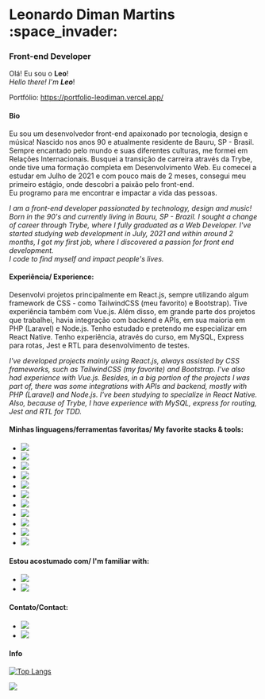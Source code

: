 <h1>Leonardo Diman Martins :space_invader:</h1> 
<h3>Front-end Developer</strong></h3>

Olá! Eu sou o <strong>Leo</strong>! <br>
*Hello there! I'm <strong>Leo</strong>*!

Portfólio:
https://portfolio-leodiman.vercel.app/

<h4>Bio</h4>

<p>Eu sou um desenvolvedor front-end apaixonado por tecnologia, design e música! Nascido nos anos 90 e atualmente residente de Bauru, SP - Brasil. Sempre encantado pelo mundo e suas diferentes culturas, me formei em Relações Internacionais. Busquei a transição de carreira através da Trybe, onde tive uma formação completa em Desenvolvimento Web. Eu comecei a estudar em Julho de 2021 e com pouco mais de 2 meses, consegui meu primeiro estágio, onde descobri a paixão pelo front-end.
<br>
Eu programo para me encontrar e impactar a vida das pessoas.</p>

*I am a front-end developer passionated by technology, design and music! Born in the 90's and currently living in Bauru, SP - Brazil. I sought a change of career through Trybe, where I fully graduated as a Web Developer. I've started studying web development in July, 2021 and within around 2 months, I got my first job, where I discovered a passion for front end development.
<br>
I code to find myself and impact people's lives.*

<h4>Experiência/ Experience:</h4>

<p>Desenvolvi projetos principalmente em React.js, sempre utilizando algum framework de CSS - como TailwindCSS (meu favorito) e Bootstrap). Tive experiência também com Vue.js. Além disso, em grande parte dos projetos que trabalhei, havia integração com backend e APIs, em sua maioria em PHP (Laravel) e Node.js. Tenho estudado e pretendo me especializar em React Native. Tenho experiência, através do curso, em MySQL, Express para rotas, Jest e RTL para desenvolvimento de testes.</p>

*I've developed projects mainly using React.js, always assisted by CSS frameworks, such as TailwindCSS (my favorite) and Bootstrap. I've also had experience with Vue.js. Besides, in a big portion of the projects I was part of, there was some integrations with APIs and backend, mostly with PHP (Laravel) and Node.js. I've been studying to specialize in React Native. Also, because of Trybe, I have experience with MySQL, express for routing, Jest and RTL for TDD.*

<h4>Minhas linguagens/ferramentas favoritas/ My favorite stacks & tools:</h4>

* <img src="https://img.shields.io/badge/React.js-61DAFB?logo=react&logoColor=black&style=flat" />
* <img src="https://img.shields.io/badge/React Router-CA4245?logo=reactrouter&logoColor=white&style=flat" />
* <img src="https://img.shields.io/badge/Testing Library-E33332?logo=testinglibrary&logoColor=white&style=flat" />
* <img src="https://img.shields.io/badge/Docker-2496ED?logo=docker&logoColor=white&style=flat" />
* <img src="https://img.shields.io/badge/Vue.js-4FC08D?logo=vue.js&logoColor=white&style=flat" />
* <img src="https://img.shields.io/badge/Node.js-339933?logo=node.js&logoColor=white&style=flat" />
* <img src="https://img.shields.io/badge/TailwindCSS-06B6D4?logo=tailwindcss&logoColor=white&style=flat" />
* <img src="https://img.shields.io/badge/BootstrapCSS-7952B3?logo=bootstrap&logoColor=white&style=flat" />
* <img src="https://img.shields.io/badge/JavaScript-F7DF1E?logo=javascript&logoColor=black&style=flat" />
* <img src="https://img.shields.io/badge/MySQL-4479A1?logo=mysql&logoColor=white&style=flat" />
* <img src="https://img.shields.io/badge/React Native-61DAFB?logo=react&logoColor=black&style=flat" />

<h4>Estou acostumado com/ I'm familiar with:</h4>

* <img src="https://img.shields.io/badge/Windows-0078D6?logo=windows&logoColor=white&style=flat" />
* <img src="https://img.shields.io/badge/Linux-FCC624?logo=linux&logoColor=black&style=flat" />

<h4>Contato/Contact:</h4>

* <a href="https://www.linkedin.com/in/leonardodiman/" target="_blank"><img src="https://img.shields.io/badge/Linkedin-0A66C2?logo=linkedin&logoColor=white&style=flat" /></a>
* <a href="mailto:leonardo.diman@gmail.com" target="_blank"><img src="https://img.shields.io/badge/Gmail-EA4335?logo=gmail&logoColor=white&style=flat" /></a>

<h4>Info</h4>

[![Top Langs](https://github-readme-stats.vercel.app/api/top-langs/?username=leodiman182)](https://github.com/anuraghazra/github-readme-stats)

<img src="https://github-readme-stats.vercel.app/api?username=leodiman182&count_private=true&theme=radical&show_icons=true" />
